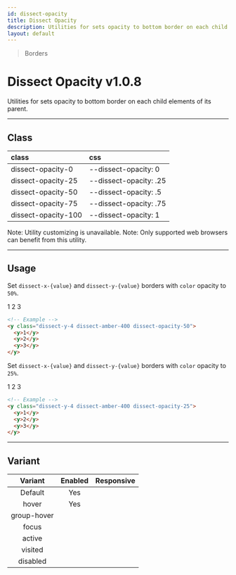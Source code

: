 ```yaml
---
id: dissect-opacity
title: Dissect Opacity
description: Utilities for sets opacity to bottom border on each child elements of its parent.
layout: default
---
```


> Borders

# Dissect Opacity <span class="ml-1 px-2 py-1 text-sm text-gray-600 bg-gray-300">v1.0.8</span>

Utilities for sets opacity to bottom border on each child elements of its parent.

---

## Class

| <span class="px-3 py-1 text-white bg-charcoal-100 rounded-full">class</span> | <span class="px-3 py-1 text-white bg-charcoal-100 rounded-full">css</span> |
|:--|:--|
| dissect-opacity-0 | --dissect-opacity: 0 |
| dissect-opacity-25 | --dissect-opacity: .25 |
| dissect-opacity-50 | --dissect-opacity: .5 |
| dissect-opacity-75 | --dissect-opacity: .75 |
| dissect-opacity-100 | --dissect-opacity: 1 |

<y class="mt-4 mx-4 p-3 border-l-8 border-gray-600 text-sm text-gray-600 bg-gray-200">
  <span class="pr-1 font-semibold">
    Note:
  </span>
  Utility customizing is unavailable.
</y>

<y class="mt-2 mb-4 mx-4 p-3 border-l-8 border-orange-600 text-sm text-orange-600 bg-orange-200">
  <span class="pr-1 font-semibold">
    Note:
  </span>
  Only supported web browsers can benefit from this utility.
</y>

---

## Usage

Set `dissect-x-{value}` and `dissect-y-{value}` borders with `color` opacity to `50%`.

<y class="p-4 my-2 mx-auto max-w-sm bg-gray-400">
  <y class="dissect-y-4 dissect-amber-400 dissect-opacity-50 bg-gray-600">
    <y class="w-64 h-8 bg-gray-500 flex justify-center items-center text-gray-600">1</y>
    <y class="w-64 h-8 bg-gray-500 flex justify-center items-center text-gray-600">2</y>
    <y class="w-64 h-8 bg-gray-500 flex justify-center items-center text-gray-600">3</y>
  </y>
</y>

```html
<!-- Example -->
<y class="dissect-y-4 dissect-amber-400 dissect-opacity-50">
  <y>1</y>
  <y>2</y>
  <y>3</y>
</y>
```

Set `dissect-x-{value}` and `dissect-y-{value}` borders with `color` opacity to `25%`.

<y class="p-4 my-2 mx-auto max-w-sm bg-gray-400">
  <y class="dissect-y-4 dissect-amber-400 dissect-opacity-25 bg-gray-600">
    <y class="w-64 h-8 bg-gray-500 flex justify-center items-center text-gray-600">1</y>
    <y class="w-64 h-8 bg-gray-500 flex justify-center items-center text-gray-600">2</y>
    <y class="w-64 h-8 bg-gray-500 flex justify-center items-center text-gray-600">3</y>
  </y>
</y>

```html
<!-- Example -->
<y class="dissect-y-4 dissect-amber-400 dissect-opacity-25">
  <y>1</y>
  <y>2</y>
  <y>3</y>
</y>
```

---

## Variant

| <span class="font-semibold underline">Variant</span> | <span class="font-semibold underline">Enabled</span> | <span class="font-semibold underline">Responsive</span> |
|:-:|:-:|:-:|
| Default | Yes | |
| hover| Yes | |
| group-hover | | |
| focus | | |
| active | | |
| visited | | |
| disabled | | |